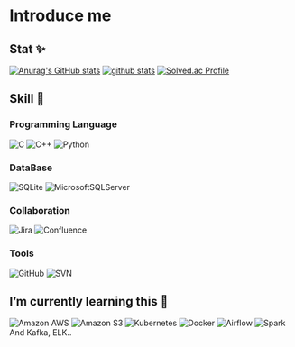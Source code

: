 # Introduce me

## Stat ✨
[![Anurag's GitHub stats](https://github-readme-stats.vercel.app/api?username=dlgldgldgld)](https://github.com/dlgldgldgld/github-readme-stats)
[![github stats](https://github-readme-stats.vercel.app/api/top-langs?username=dlgldgldgld&count_private=true&show_icons=true&hide_border=true&bg_color=00000000&title_color=D65476&icon_color=D65476&text_color=BA5A6F)](https://github.com/dlgldgldgld)
[![Solved.ac Profile](http://mazassumnida.wtf/api/v2/generate_badge?boj=dlgldgld)](https://solved.ac/dlgldgld/)

## Skill 🧰
### Programming Language
![C](https://img.shields.io/badge/C-A8B9CC.svg?&style=for-the-bacge&logo=C&logoColor=white)
![C++](https://img.shields.io/badge/C++-00599C.svg?&style=for-the-bacge&logo=C%2B%2B&logoColor=white)
![Python](https://img.shields.io/badge/Python-3776AB.svg?&style=for-the-bacge&logo=Python&logoColor=white)

### DataBase
![SQLite](https://img.shields.io/badge/SQLite-003B57.svg?&style=for-the-bacge&logo=SQLite&logoColor=white)
![MicrosoftSQLServer](https://img.shields.io/badge/Microsoft_SQL_Server-CC2927.svg?&style=for-the-bacge&logo=MicrosoftSQLServer&logoColor=white)

### Collaboration
![Jira](https://img.shields.io/badge/Jira-0052CC.svg?&style=for-the-bacge&logo=Jira&logoColor=white)
![Confluence](https://img.shields.io/badge/Confluence-172B4D.svg?&style=for-the-bacge&logo=Confluence&logoColor=white)

### Tools
![GitHub](https://img.shields.io/badge/GitHub-181717.svg?&style=for-the-bacge&logo=GitHub&logoColor=white)
![SVN](https://img.shields.io/badge/SVN-4495D1.svg?&style=for-the-bacge&logo=Svn&logoColor=white)


## I’m currently learning this 🌱
![Amazon AWS](https://img.shields.io/badge/Amazon_AWS-232F3E.svg?&style=for-the-bacge&logo=AmazonAWS&logoColor=white)
![Amazon S3](https://img.shields.io/badge/Amazon_S3-569A31.svg?&style=for-the-bacge&logo=AmazonS3&logoColor=white)
![Kubernetes](https://img.shields.io/badge/Kubernetes-326CE5.svg?&style=for-the-bacge&logo=Kubernetes&logoColor=white)
![Docker](https://img.shields.io/badge/Docker-2496ED.svg?&style=for-the-bacge&logo=Docker&logoColor=white)
![Airflow](https://img.shields.io/badge/Apache_Airflow-017CEE.svg?&style=for-the-bacge&logo=ApacheAirflow&logoColor=white)
![Spark](https://img.shields.io/badge/Apache_Spark-E25A1C.svg?&style=for-the-bacge&logo=ApacheSpark&logoColor=white)
And Kafka, ELK..
